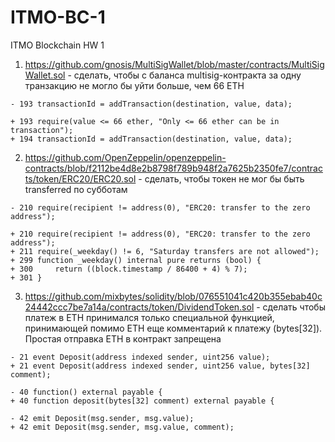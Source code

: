 # ITMO-BC-1
ITMO Blockchain HW 1

1) https://github.com/gnosis/MultiSigWallet/blob/master/contracts/MultiSigWallet.sol - сделать, чтобы с баланса multisig-контракта за одну транзакцию не могло бы уйти больше, чем 66 ETH

```
- 193 transactionId = addTransaction(destination, value, data);

+ 193 require(value <= 66 ether, "Only <= 66 ether can be in transaction");
+ 194 transactionId = addTransaction(destination, value, data);
```

2) https://github.com/OpenZeppelin/openzeppelin-contracts/blob/f2112be4d8e2b8798f789b948f2a7625b2350fe7/contracts/token/ERC20/ERC20.sol - сделать, чтобы токен не мог бы быть transferred по субботам

```
- 210 require(recipient != address(0), "ERC20: transfer to the zero address");

+ 210 require(recipient != address(0), "ERC20: transfer to the zero address");
+ 211 require(_weekday() != 6, "Saturday transfers are not allowed");
+ 299 function _weekday() internal pure returns (bool) {
+ 300     return ((block.timestamp / 86400 + 4) % 7);
+ 301 }
```

3) https://github.com/mixbytes/solidity/blob/076551041c420b355ebab40c24442ccc7be7a14a/contracts/token/DividendToken.sol - сделать чтобы платеж в ETH принимался только специальной функцией, принимающей помимо ETH еще комментарий к платежу (bytes[32]). Простая отправка ETH в контракт запрещена

```
- 21 event Deposit(address indexed sender, uint256 value);
+ 21 event Deposit(address indexed sender, uint256 value, bytes[32] comment);

- 40 function() external payable {
+ 40 function deposit(bytes[32] comment) external payable {

- 42 emit Deposit(msg.sender, msg.value);
+ 42 emit Deposit(msg.sender, msg.value, comment);
```
